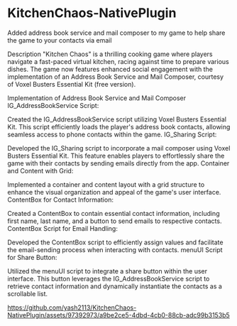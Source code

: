# KitchenChaos-NativePlugin
Added address book service and mail composer to my game to help share the game to your contacts via email

Description
"Kitchen Chaos" is a thrilling cooking game where players navigate a fast-paced virtual kitchen, racing against time to prepare various dishes. The game now features enhanced social engagement with the implementation of an Address Book Service and Mail Composer, courtesy of Voxel Busters Essential Kit (free version).

Implementation of Address Book Service and Mail Composer
IG_AddressBookService Script:

Created the IG_AddressBookService script utilizing Voxel Busters Essential Kit. This script efficiently loads the player's address book contacts, allowing seamless access to phone contacts within the game.
IG_Sharing Script:

Developed the IG_Sharing script to incorporate a mail composer using Voxel Busters Essential Kit. This feature enables players to effortlessly share the game with their contacts by sending emails directly from the app.
Container and Content with Grid:

Implemented a container and content layout with a grid structure to enhance the visual organization and appeal of the game's user interface.
ContentBox for Contact Information:

Created a ContentBox to contain essential contact information, including first name, last name, and a button to send emails to respective contacts.
ContentBox Script for Email Handling:

Developed the ContentBox script to efficiently assign values and facilitate the email-sending process when interacting with contacts.
menuUI Script for Share Button:

Utilized the menuUI script to integrate a share button within the user interface. This button leverages the IG_AddressBookService script to retrieve contact information and dynamically instantiate the contacts as a scrollable list.

https://github.com/yash2113/KitchenChaos-NativePlugin/assets/97392973/a9be2ce5-4dbd-4cb0-88cb-adc99b3153b5
